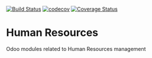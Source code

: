 [![Build Status](https://travis-ci.org/kenvac/odoo-hr.svg?branch=master)](https://travis-ci.org/kenvac/odoo-hr)
[![codecov](https://codecov.io/gh/kenvac/odoo-hr/branch/master/graph/badge.svg)](https://codecov.io/gh/kenvac/odoo-hr)
[![Coverage Status](https://coveralls.io/repos/github/kenvac/odoo-hr/badge.svg?branch=10.0)](https://coveralls.io/github/kenvac/odoo-hr?branch=10.0)

Human Resources
===============

Odoo modules related to Human Resources management
